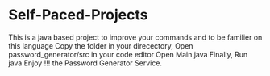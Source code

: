 # Self-Paced-Projects

This is a java based project to improve your commands and to be familier on this language 
Copy the folder in your direcectory,
Open password_generator/src in your code editor 
Open Main.java 
Finally, Run java
Enjoy !!! the Password Generator Service.
